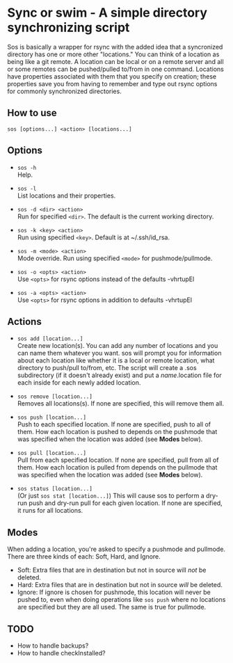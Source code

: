 Sync or swim - A simple directory synchronizing script
======================================================
Sos is basically a wrapper for rsync with the added idea that a syncronized
directory has one or more other "locations." You can think of a location as
being like a git remote. A location can be local or on a remote server and all
or some remotes can be pushed/pulled to/from in one command. Locations have
properties associated with them that you specify on creation; these properties
save you from having to remember and type out rsync options for commonly
synchronized directories.

How to use
----------

    sos [options...] <action> [locations...]

Options
-------

* `sos -h`  
Help.

* `sos -l`  
List locations and their properties.

* `sos -d <dir> <action>`  
Run for specified `<dir>`. The default is the current working directory.

* `sos -k <key> <action>`  
Run using specified `<key>`. Default is at ~/.ssh/id\_rsa.

* `sos -m <mode> <action>`  
Mode override. Run using specified `<mode>` for pushmode/pullmode.

* `sos -o <opts> <action>`  
Use `<opts>` for rsync options instead of the defaults -vhrtupEl

* `sos -a <opts> <action>`  
Use `<opts>` for rsync options in addition to defaults -vhrtupEl

Actions
-------
* `sos add [location...]`  
Create new location(s). You can add any number of locations and you can name
them whatever you want. sos will prompt you for information about each location
like whether it is a local or remote location, what directory to push/pull
to/from, etc. The script will create a .sos subdirectory (if it doesn't already
exist) and put a _name_.location file for each inside for each newly added
location.

* `sos remove [location...]`  
Removes all locations(s). If none are specified, this will remove them all.

* `sos push [location...]`  
Push to each specified location. If none are specified, push to all of them.
How each location is pushed to depends on the pushmode that was specified when
the location was added (see **Modes** below).

* `sos pull [location...]`  
Pull from each specified location. If none are specified, pull from all of them.
How each location is pulled from depends on the pullmode that was specified when
the location was added (see **Modes** below).

* `sos status [location...]`  
(Or just `sos stat [location...]`) This will cause sos to perform a dry-run push
and dry-run pull for each given location. If none are specified, it runs for all
locations.
                         
Modes
-----
When adding a location, you're asked to specify a pushmode and pullmode. There
are three kinds of each: Soft, Hard, and Ignore.

* Soft: Extra files that are in destination but not in source will *not* be
deleted.
* Hard: Extra files that are in destination but not in source *will* be deleted.
* Ignore: If ignore is chosen for pushmode, this location will never be pushed
to, even when doing operations like `sos push` where no locations are specified
but they are all used. The same is true for pullmode.

TODO
----
* How to handle backups?
* How to handle checkInstalled?

